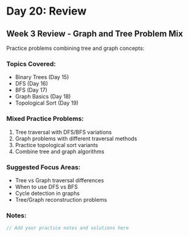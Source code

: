 # Day 20: Review

## Week 3 Review - Graph and Tree Problem Mix

Practice problems combining tree and graph concepts:

### Topics Covered:

- Binary Trees (Day 15)
- DFS (Day 16)
- BFS (Day 17)
- Graph Basics (Day 18)
- Topological Sort (Day 19)

### Mixed Practice Problems:

1. Tree traversal with DFS/BFS variations
2. Graph problems with different traversal methods
3. Practice topological sort variants
4. Combine tree and graph algorithms

### Suggested Focus Areas:

- Tree vs Graph traversal differences
- When to use DFS vs BFS
- Cycle detection in graphs
- Tree/Graph reconstruction problems

### Notes:

```ts
// Add your practice notes and solutions here
```
